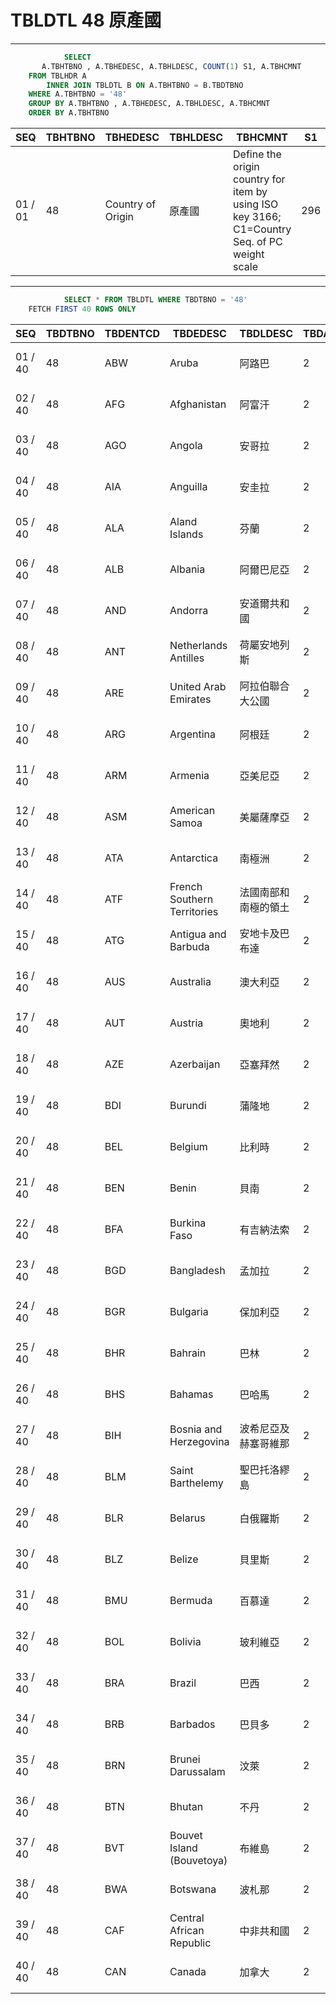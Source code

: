 # TBLDTL 48 原產國 

---

```sql
            SELECT
       A.TBHTBNO , A.TBHEDESC, A.TBHLDESC, COUNT(1) S1, A.TBHCMNT
    FROM TBLHDR A
        INNER JOIN TBLDTL B ON A.TBHTBNO = B.TBDTBNO
    WHERE A.TBHTBNO = '48'
    GROUP BY A.TBHTBNO , A.TBHEDESC, A.TBHLDESC, A.TBHCMNT
    ORDER BY A.TBHTBNO

```

|SEQ|TBHTBNO|TBHEDESC|TBHLDESC|TBHCMNT|S1|
| -- | -- | -- | -- | -- | -- |
|01 / 01|48|Country of Origin|原產國|Define the origin country for item by using ISO key 3166; C1=Country Seq. of PC weight scale|296|


---


```sql
            SELECT * FROM TBLDTL WHERE TBDTBNO = '48'
    FETCH FIRST 40 ROWS ONLY

```

|SEQ|TBDTBNO|TBDENTCD|TBDEDESC|TBDLDESC|TBDACCES|TBDNUM1|TBDNUM2|TBDNUM3|TBDNUM4|TBDCHA1|TBDCHA2|TBDCHA3|TBDCHA4|TBDDAT1|TBDDAT2|TBDCRE|TBDUPD|TBDUSR|
| -- | -- | -- | -- | -- | -- | -- | -- | -- | -- | -- | -- | -- | -- | -- | -- | -- | -- | -- |
|01 / 40|48|ABW|Aruba|阿路巴|2|null|null|null|null|null|null|null|null|null|null|2009-03-27 00:00:00.0|2015-05-29 19:00:49.0|SSFIX_25550|
|02 / 40|48|AFG|Afghanistan|阿富汗|2|null|null|null|null|null|null|null|null|null|null|2009-03-27 00:00:00.0|2015-05-29 19:00:49.0|SSFIX_25550|
|03 / 40|48|AGO|Angola|安哥拉|2|null|null|null|null|null|null|null|null|null|null|2009-03-27 00:00:00.0|2015-05-29 19:00:49.0|SSFIX_25550|
|04 / 40|48|AIA|Anguilla|安圭拉|2|null|null|null|null|null|null|null|null|null|null|2009-03-27 00:00:00.0|2015-05-29 19:00:49.0|SSFIX_25550|
|05 / 40|48|ALA|Aland Islands|芬蘭|2|null|null|null|null|62|null|null|null|null|null|2009-03-27 00:00:00.0|2023-11-27 17:28:37.0|PMD9058|
|06 / 40|48|ALB|Albania|阿爾巴尼亞|2|null|null|null|null|null|null|null|null|null|null|2009-03-27 00:00:00.0|2015-05-29 19:00:49.0|SSFIX_25550|
|07 / 40|48|AND|Andorra|安道爾共和國|2|null|null|null|null|null|null|null|null|null|null|2009-03-27 00:00:00.0|2015-05-29 19:00:49.0|SSFIX_25550|
|08 / 40|48|ANT|Netherlands Antilles|荷屬安地列斯|2|null|null|null|null|null|null|null|null|null|null|2009-03-27 00:00:00.0|2015-05-29 19:00:49.0|SSFIX_25550|
|09 / 40|48|ARE|United Arab Emirates|阿拉伯聯合大公國|2|null|null|null|null|50|null|null|null|null|null|2009-03-27 00:00:00.0|2023-11-27 17:28:37.0|PMD9058|
|10 / 40|48|ARG|Argentina|阿根廷|2|null|null|null|null|18|null|null|null|null|null|2009-03-27 00:00:00.0|2023-11-27 17:28:35.0|PMD9058|
|11 / 40|48|ARM|Armenia|亞美尼亞|2|null|null|null|null|null|null|null|null|null|null|2009-03-27 00:00:00.0|2015-05-29 19:00:49.0|SSFIX_25550|
|12 / 40|48|ASM|American Samoa|美屬薩摩亞|2|null|null|null|null|null|null|null|null|null|null|2009-03-27 00:00:00.0|2015-05-29 19:00:49.0|SSFIX_25550|
|13 / 40|48|ATA|Antarctica|南極洲|2|null|null|null|null|64|null|null|null|null|null|2009-03-27 00:00:00.0|2023-11-27 17:28:37.0|PMD9058|
|14 / 40|48|ATF|French Southern Territories|法國南部和南極的領土|2|null|null|null|null|null|null|null|null|null|null|2009-03-27 00:00:00.0|2015-05-29 19:00:49.0|SSFIX_25550|
|15 / 40|48|ATG|Antigua and Barbuda|安地卡及巴布達|2|null|null|null|null|null|null|null|null|null|null|2009-03-27 00:00:00.0|2015-05-29 19:00:49.0|SSFIX_25550|
|16 / 40|48|AUS|Australia|澳大利亞|2|null|null|null|null|4|null|null|null|null|null|2009-03-27 00:00:00.0|2023-11-27 17:28:34.0|PMD9058|
|17 / 40|48|AUT|Austria|奧地利|2|null|null|null|null|68|null|null|null|null|null|2009-03-27 00:00:00.0|2023-11-27 17:28:38.0|PMD9058|
|18 / 40|48|AZE|Azerbaijan|亞塞拜然|2|null|null|null|null|null|null|null|null|null|null|2009-03-27 00:00:00.0|2015-05-29 19:00:49.0|SSFIX_25550|
|19 / 40|48|BDI|Burundi|蒲隆地|2|null|null|null|null|null|null|null|null|null|null|2009-03-27 00:00:00.0|2015-05-29 19:00:49.0|SSFIX_25550|
|20 / 40|48|BEL|Belgium|比利時|2|null|null|null|null|null|null|null|null|null|null|2009-03-27 00:00:00.0|2015-05-29 19:00:49.0|SSFIX_25550|
|21 / 40|48|BEN|Benin|貝南|2|null|null|null|null|null|null|null|null|null|null|2009-03-27 00:00:00.0|2015-05-29 19:00:49.0|SSFIX_25550|
|22 / 40|48|BFA|Burkina Faso|有吉納法索|2|null|null|null|null|null|null|null|null|null|null|2009-03-27 00:00:00.0|2015-05-29 19:00:49.0|SSFIX_25550|
|23 / 40|48|BGD|Bangladesh|孟加拉|2|null|null|null|null|49|null|null|null|null|null|2009-03-27 00:00:00.0|2023-11-27 17:28:37.0|PMD9058|
|24 / 40|48|BGR|Bulgaria|保加利亞|2|null|null|null|null|null|null|null|null|null|null|2009-03-27 00:00:00.0|2015-05-29 19:00:49.0|SSFIX_25550|
|25 / 40|48|BHR|Bahrain|巴林|2|null|null|null|null|26|null|null|null|null|null|2009-03-27 00:00:00.0|2023-11-27 17:28:35.0|PMD9058|
|26 / 40|48|BHS|Bahamas|巴哈馬|2|null|null|null|null|null|null|null|null|null|null|2009-03-27 00:00:00.0|2015-05-29 19:00:49.0|SSFIX_25550|
|27 / 40|48|BIH|Bosnia and Herzegovina|波希尼亞及赫塞哥維那|2|null|null|null|null|null|null|null|null|null|null|2009-03-27 00:00:00.0|2015-05-29 19:00:49.0|SSFIX_25550|
|28 / 40|48|BLM|Saint Barthelemy|聖巴托洛繆島|2|null|null|null|null|null|null|null|null|null|null|2009-03-27 00:00:00.0|2015-05-29 19:00:49.0|SSFIX_25550|
|29 / 40|48|BLR|Belarus|白俄羅斯|2|null|null|null|null|null|null|null|null|null|null|2009-03-27 00:00:00.0|2015-05-29 19:00:49.0|SSFIX_25550|
|30 / 40|48|BLZ|Belize|貝里斯|2|null|null|null|null|null|null|null|null|null|null|2009-03-27 00:00:00.0|2015-05-29 19:00:49.0|SSFIX_25550|
|31 / 40|48|BMU|Bermuda|百慕達|2|null|null|null|null|null|null|null|null|null|null|2009-03-27 00:00:00.0|2015-05-29 19:00:49.0|SSFIX_25550|
|32 / 40|48|BOL|Bolivia|玻利維亞|2|null|null|null|null|null|null|null|null|null|null|2009-03-27 00:00:00.0|2022-08-22 15:41:31.0|PMD-8443-pt1|
|33 / 40|48|BRA|Brazil|巴西|2|null|null|null|null|25|null|null|null|null|null|2009-03-27 00:00:00.0|2023-11-27 17:28:35.0|PMD9058|
|34 / 40|48|BRB|Barbados|巴貝多|2|null|null|null|null|null|null|null|null|null|null|2009-03-27 00:00:00.0|2015-05-29 19:00:49.0|SSFIX_25550|
|35 / 40|48|BRN|Brunei Darussalam|汶萊|2|null|null|null|null|47|null|null|null|null|null|2009-03-27 00:00:00.0|2023-11-27 17:28:36.0|PMD9058|
|36 / 40|48|BTN|Bhutan|不丹|2|null|null|null|null|null|null|null|null|null|null|2009-03-27 00:00:00.0|2015-05-29 19:00:49.0|SSFIX_25550|
|37 / 40|48|BVT|Bouvet Island (Bouvetoya)|布維島|2|null|null|null|null|null|null|null|null|null|null|2009-03-27 00:00:00.0|2015-05-29 19:00:49.0|SSFIX_25550|
|38 / 40|48|BWA|Botswana|波札那|2|null|null|null|null|null|null|null|null|null|null|2009-03-27 00:00:00.0|2015-05-29 19:00:49.0|SSFIX_25550|
|39 / 40|48|CAF|Central African Republic|中非共和國|2|null|null|null|null|null|null|null|null|null|null|2009-03-27 00:00:00.0|2015-05-29 19:00:49.0|SSFIX_25550|
|40 / 40|48|CAN|Canada|加拿大|2|null|null|null|null|43|null|null|null|null|null|2009-03-27 00:00:00.0|2023-11-27 17:28:36.0|PMD9058|

